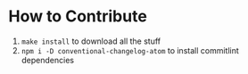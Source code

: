 # How to Contribute

1. `make install` to download all the stuff
2. `npm i -D conventional-changelog-atom` to install commitlint dependencies

